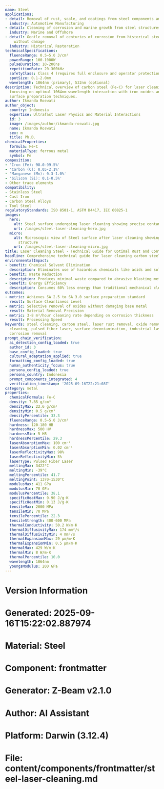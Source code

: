 ```yaml
---
name: Steel
applications:
- detail: Removal of rust, scale, and coatings from steel components and body panels
  industry: Automotive Manufacturing
- detail: Cleaning of corrosion and marine growth from steel structures and ship hulls
  industry: Marine and Offshore
- detail: Gentle removal of centuries of corrosion from historical steel artifacts
    without damage
  industry: Historical Restoration
technicalSpecifications:
  fluenceRange: 0.5–5.0 J/cm²
  powerRange: 100-1000W
  pulseDuration: 10-200ns
  repetitionRate: 20-300kHz
  safetyClass: Class 4 (requires full enclosure and operator protection)
  spotSize: 0.1-2.0mm
  wavelength: 1064nm (primary), 532nm (optional)
description: Technical overview of carbon steel (Fe-C) for laser cleaning applications,
  focusing on optimal 1064nm wavelength interaction with iron oxides and industrial
  surface preparation techniques.
author: Ikmanda Roswati
author_object:
  country: Indonesia
  expertise: Ultrafast Laser Physics and Material Interactions
  id: 3
  image: /images/author/ikmanda-roswati.jpg
  name: Ikmanda Roswati
  sex: m
  title: Ph.D.
chemicalProperties:
  formula: Fe-C
  materialType: ferrous metal
  symbol: Fe
composition:
- 'Iron (Fe): 98.0-99.5%'
- 'Carbon (C): 0.05-2.1%'
- 'Manganese (Mn): 0.3-1.0%'
- 'Silicon (Si): 0.1-0.5%'
- Other trace elements
compatibility:
- Stainless Steel
- Cast Iron
- Carbon Steel Alloys
- Tool Steel
regulatoryStandards: ISO 8501-1, ASTM D4417, IEC 60825-1
images:
  hero:
    alt: Steel surface undergoing laser cleaning showing precise contamination removal
    url: /images/steel-laser-cleaning-hero.jpg
  micro:
    alt: Microscopic view of Steel surface after laser cleaning showing detailed surface
      structure
    url: /images/steel-laser-cleaning-micro.jpg
title: Laser Cleaning Steel - Technical Guide for Optimal Rust and Contaminant Removal
headline: Comprehensive technical guide for laser cleaning carbon steel surfaces
environmentalImpact:
- benefit: Chemical Solvent Elimination
  description: Eliminates use of hazardous chemicals like acids and solvents for derusting
- benefit: Waste Reduction
  description: Produces minimal waste compared to abrasive blasting methods
- benefit: Energy Efficiency
  description: Consumes 60% less energy than traditional mechanical cleaning methods
outcomes:
- metric: Achieves SA 2.5 to SA 3.0 surface preparation standard
  result: Surface Cleanliness Level
- metric: Selective removal of oxides without damaging base metal
  result: Material Removal Precision
- metric: 3-8 m²/hour cleaning rate depending on corrosion thickness
  result: Processing Speed
keywords: steel cleaning, carbon steel, laser rust removal, oxide removal, non-contact
  cleaning, pulsed fiber laser, surface decontamination, industrial laser parameters,
  corrosion removal
prompt_chain_verification:
  ai_detection_config_loaded: true
  author_id: 3
  base_config_loaded: true
  cultural_adaptation_applied: true
  formatting_config_loaded: true
  human_authenticity_focus: true
  persona_config_loaded: true
  persona_country: Indonesia
  prompt_components_integrated: 4
  verification_timestamp: '2025-09-16T22:21:08Z'
category: metal
properties:
  chemicalFormula: Fe-C
  density: 7.85 g/cm³
  densityMax: 22.6 g/cm³
  densityMin: 0.5 g/cm³
  densityPercentile: 33.3
  fluenceRange: 0.5–5.0 J/cm²
  hardness: 120-180 HB
  hardnessMax: 500 HV
  hardnessMin: 5 HB
  hardnessPercentile: 29.3
  laserAbsorptionMax: 100 cm⁻¹
  laserAbsorptionMin: 0.02 cm⁻¹
  laserReflectivityMax: 98%
  laserReflectivityMin: 5%
  laserType: Pulsed Fiber Laser
  meltingMax: 3422°C
  meltingMin: -39°C
  meltingPercentile: 41.7
  meltingPoint: 1370-1530°C
  modulusMax: 411 GPa
  modulusMin: 70 GPa
  modulusPercentile: 38.1
  specificHeatMax: 0.90 J/g·K
  specificHeatMin: 0.13 J/g·K
  tensileMax: 2000 MPa
  tensileMin: 70 MPa
  tensilePercentile: 22.3
  tensileStrength: 400-600 MPa
  thermalConductivity: 50.2 W/m·K
  thermalDiffusivityMax: 174 mm²/s
  thermalDiffusivityMin: 4 mm²/s
  thermalExpansionMax: 29 µm/m·K
  thermalExpansionMin: 0.5 µm/m·K
  thermalMax: 429 W/m·K
  thermalMin: 8 W/m·K
  thermalPercentile: 10.0
  wavelength: 1064nm
  youngsModulus: 200 GPa
---
```


# Version Information
# Generated: 2025-09-16T15:22:02.887974
# Material: Steel
# Component: frontmatter
# Generator: Z-Beam v2.1.0
# Author: AI Assistant
# Platform: Darwin (3.12.4)
# File: content/components/frontmatter/steel-laser-cleaning.md